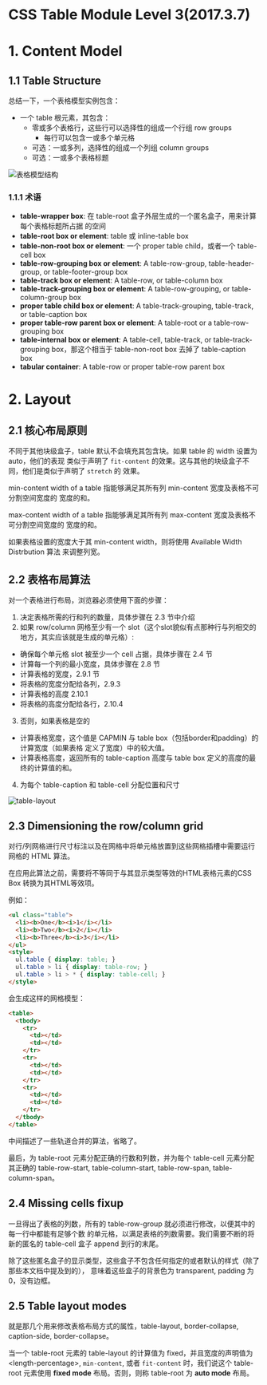 # CSS Table Module Level 3(2017.3.7)

# 1. Content Model

## 1.1 Table Structure

总结一下，一个表格模型实例包含：    

- 一个 table 根元素，其包含：
  + 零或多个表格行，这些行可以选择性的组成一个行组 row groups
    - 每行可以包含一或多个单元格
  + 可选：一或多列，选择性的组成一个列组 column groups
  + 可选：一或多个表格标题

![表格模型结构](https://www.w3.org/TR/css-tables-3/images/table-structure.png)

### 1.1.1 术语

- **table-wrapper box**: 在 table-root 盒子外层生成的一个匿名盒子，用来计算每个表格标题所占据
的空间
- **table-root box or element**: table 或 inline-table box
- **table-non-root box or element**: 一个 proper table child，或者一个 table-cell box
- **table-row-grouping box or element**: A table-row-group, table-header-group, or
table-footer-group box
- **table-track box or element**: A table-row, or table-column box
- **table-track-grouping box or element**: A table-row-grouping, or table-column-group
box
- **proper table child box or element**: A table-track-grouping, table-track, or
table-caption box
- **proper table-row parent box or element**: A table-root or a table-row-grouping box
- **table-internal box or element**: A table-cell, table-track, or table-track-grouping
box，那这个相当于 table-non-root box 去掉了 table-caption box
- **tabular container**: A table-row or proper table-row parent box

# 2. Layout

## 2.1 核心布局原则

不同于其他块级盒子，table 默认不会填充其包含块。如果 table 的 width 设置为 auto，他们的表现
类似于声明了 `fit-content` 的效果。这与其他的块级盒子不同，他们是类似于声明了 `stretch` 的
效果。    

min-content width of a table 指能够满足其所有列 min-content 宽度及表格不可分割空间宽度的
宽度的和。   

max-content width of a table 指能够满足其所有列 max-content 宽度及表格不可分割空间宽度的
宽度的和。     

如果表格设置的宽度大于其 min-content width，则将使用 Available Width Distrbution 算法
来调整列宽。    

## 2.2 表格布局算法

对一个表格进行布局，浏览器必须使用下面的步骤：    

1. 决定表格所需的行和列的数量，具体步骤在 2.3 节中介绍
2. 如果 row/column 网格至少有一个 slot（这个slot貌似有点那种行与列相交的地方，其实应该就是生成的单元格）:
  - 确保每个单元格 slot 被至少一个 cell 占据，具体步骤在 2.4 节
  - 计算每一个列的最小宽度，具体步骤在 2.8 节
  - 计算表格的宽度，2.9.1 节
  - 将表格的宽度分配给各列，2.9.3
  - 计算表格的高度 2.10.1
  - 将表格的高度分配给各行，2.10.4
3. 否则，如果表格是空的
  - 计算表格宽度，这个值是 CAPMIN 与 table box（包括border和padding）的计算宽度（如果表格
  定义了宽度）中的较大值。
  - 计算表格高度，返回所有的 table-caption 高度与 table box 定义的高度的最终的计算值的和。
4. 为每个 table-caption 和 table-cell 分配位置和尺寸

![table-layout](https://www.w3.org/TR/css-tables-3/images/CSS-Tables-Layout-Merged.svg)    

## 2.3 Dimensioning the row/column grid

对行/列网格进行尺寸标注以及在网格中将单元格放置到这些网格插槽中需要运行网格的 HTML 算法。    

在应用此算法之前，需要将不等同于与其显示类型等效的HTML表格元素的CSS Box 转换为其HTML等效项。    

例如：    

```html
<ul class="table">
  <li><b>One</b><i>1</i></li>
  <li><b>Two</b><i>2</i></li>
  <li><b>Three</b><i>3</i></li>
</ul>
<style>
  ul.table { display: table; }
  ul.table > li { display: table-row; }
  ul.table > li > * { display: table-cell; }
</style>
```    

会生成这样的网格模型：   

```html
<table>
  <tbody>
    <tr>
      <td></td>
      <td></td>
    </tr>
    <tr>
      <td></td>
      <td></td>
    </tr>
    <tr>
      <td></td>
      <td></td>
    </tr>
  </tbody>
</table>
```    

中间描述了一些轨道合并的算法，省略了。    

最后，为 table-root 元素分配正确的行数和列数，并为每个 table-cell 元素分配其正确的 table-row-start,
table-column-start, table-row-span, table-column-span。    


## 2.4 Missing cells fixup

一旦得出了表格的列数，所有的 table-row-group 就必须进行修改，以便其中的每一行中都能有足够个数
的单元格，以满足表格的列数需要。我们需要不断的将新的匿名的 table-cell 盒子 append 到行的末尾。   

除了这些匿名盒子的显示类型，这些盒子不包含任何指定的或者默认的样式（除了那些本文档中提及到的），
意味着这些盒子的背景色为 transparent, padding 为 0，没有边框。     

## 2.5 Table layout modes

就是那几个用来修改表格布局方式的属性，table-layout, border-collapse, caption-side,
border-collapse。     

当一个 table-root 元素的 table-layout 的计算值为 fixed，并且宽度的声明值为 &lt;length-percentage&gt;,
`min-content`, 或者 `fit-content` 时，我们说这个 table-root 元素使用 **fixed mode**
布局。否则，则称 table-root 为 **auto mode** 布局。    

